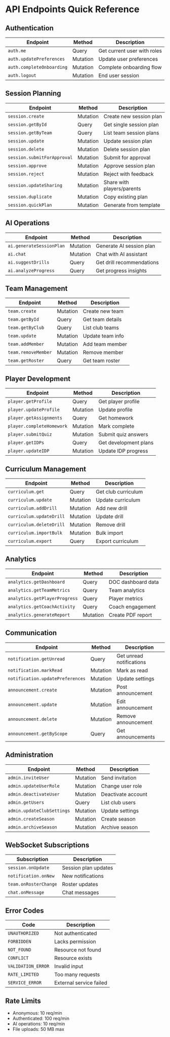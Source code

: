 # API Endpoints Quick Reference

## Authentication
| Endpoint | Method | Description |
|----------|--------|-------------|
| `auth.me` | Query | Get current user with roles |
| `auth.updatePreferences` | Mutation | Update user preferences |
| `auth.completeOnboarding` | Mutation | Complete onboarding flow |
| `auth.logout` | Mutation | End user session |

## Session Planning
| Endpoint | Method | Description |
|----------|--------|-------------|
| `session.create` | Mutation | Create new session plan |
| `session.getById` | Query | Get single session plan |
| `session.getByTeam` | Query | List team session plans |
| `session.update` | Mutation | Update session plan |
| `session.delete` | Mutation | Delete session plan |
| `session.submitForApproval` | Mutation | Submit for approval |
| `session.approve` | Mutation | Approve session plan |
| `session.reject` | Mutation | Reject with feedback |
| `session.updateSharing` | Mutation | Share with players/parents |
| `session.duplicate` | Mutation | Copy existing plan |
| `session.quickPlan` | Mutation | Generate from template |

## AI Operations
| Endpoint | Method | Description |
|----------|--------|-------------|
| `ai.generateSessionPlan` | Mutation | Generate AI session plan |
| `ai.chat` | Mutation | Chat with AI assistant |
| `ai.suggestDrills` | Query | Get drill recommendations |
| `ai.analyzeProgress` | Query | Get progress insights |

## Team Management
| Endpoint | Method | Description |
|----------|--------|-------------|
| `team.create` | Mutation | Create new team |
| `team.getById` | Query | Get team details |
| `team.getByClub` | Query | List club teams |
| `team.update` | Mutation | Update team info |
| `team.addMember` | Mutation | Add team member |
| `team.removeMember` | Mutation | Remove member |
| `team.getRoster` | Query | Get team roster |

## Player Development
| Endpoint | Method | Description |
|----------|--------|-------------|
| `player.getProfile` | Query | Get player profile |
| `player.updateProfile` | Mutation | Update profile |
| `player.getAssignments` | Query | Get homework |
| `player.completeHomework` | Mutation | Mark complete |
| `player.submitQuiz` | Mutation | Submit quiz answers |
| `player.getIDPs` | Query | Get development plans |
| `player.updateIDP` | Mutation | Update IDP progress |

## Curriculum Management
| Endpoint | Method | Description |
|----------|--------|-------------|
| `curriculum.get` | Query | Get club curriculum |
| `curriculum.update` | Mutation | Update curriculum |
| `curriculum.addDrill` | Mutation | Add new drill |
| `curriculum.updateDrill` | Mutation | Update drill |
| `curriculum.deleteDrill` | Mutation | Remove drill |
| `curriculum.importBulk` | Mutation | Bulk import |
| `curriculum.export` | Query | Export curriculum |

## Analytics
| Endpoint | Method | Description |
|----------|--------|-------------|
| `analytics.getDashboard` | Query | DOC dashboard data |
| `analytics.getTeamMetrics` | Query | Team analytics |
| `analytics.getPlayerProgress` | Query | Player metrics |
| `analytics.getCoachActivity` | Query | Coach engagement |
| `analytics.generateReport` | Mutation | Create PDF report |

## Communication
| Endpoint | Method | Description |
|----------|--------|-------------|
| `notification.getUnread` | Query | Get unread notifications |
| `notification.markRead` | Mutation | Mark as read |
| `notification.updatePreferences` | Mutation | Update settings |
| `announcement.create` | Mutation | Post announcement |
| `announcement.update` | Mutation | Edit announcement |
| `announcement.delete` | Mutation | Remove announcement |
| `announcement.getByScope` | Query | Get announcements |

## Administration
| Endpoint | Method | Description |
|----------|--------|-------------|
| `admin.inviteUser` | Mutation | Send invitation |
| `admin.updateUserRole` | Mutation | Change user role |
| `admin.deactivateUser` | Mutation | Deactivate account |
| `admin.getUsers` | Query | List club users |
| `admin.updateClubSettings` | Mutation | Update settings |
| `admin.createSeason` | Mutation | Create season |
| `admin.archiveSeason` | Mutation | Archive season |

## WebSocket Subscriptions
| Subscription | Description |
|--------------|-------------|
| `session.onUpdate` | Session plan updates |
| `notification.onNew` | New notifications |
| `team.onRosterChange` | Roster updates |
| `chat.onMessage` | Chat messages |

## Error Codes
| Code | Description |
|------|-------------|
| `UNAUTHORIZED` | Not authenticated |
| `FORBIDDEN` | Lacks permission |
| `NOT_FOUND` | Resource not found |
| `CONFLICT` | Resource exists |
| `VALIDATION_ERROR` | Invalid input |
| `RATE_LIMITED` | Too many requests |
| `SERVICE_ERROR` | External service failed |

## Rate Limits
- Anonymous: 10 req/min
- Authenticated: 100 req/min
- AI operations: 10 req/min
- File uploads: 50 MB max
